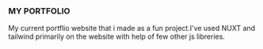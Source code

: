 ### MY PORTFOLIO

My current portflio website that i made as a fun project.I've used NUXT and tailwind primarily on the website with help of few other js libreries.
